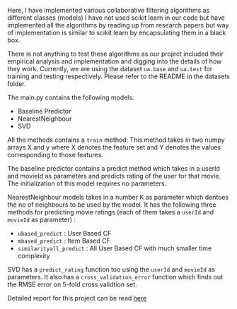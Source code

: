 Here, I have implemented various collaborative filtering algorithms as different classes (models)
I have not used scikit learn in our code but have implemented all the algorithms by reading up from research 
papers but way of implementation is similar to scikit learn by encapsulating them in a black box.

There is not anything to test these algorithms as our project included their empirical analysis and implementation
and digging into the details of how they work. Currently, we are using the dataset `ua.base` and `ua.test` for training and testing respectively. Please refer to the README in the datasets folder.

The main.py contains the following models:

* Baseline Predictor
* NearestNeighbour
* SVD

All the methods contains a `train` method: This method takes in two numpy arrays X and y where X denotes the feature set and Y denotes the values corresponding to those features.

The baseline predictor contains a predict method which takes in a userId and movieId as parameters and predicts
rating of the user for that movie. The initialization of this model requires no parameters.

NearestNeighbour models takes in a number K as parameter which dentoes the no of neighbours to be used by the model. It has the following three methods for predicting movie ratings (each of them takes a `userId` and `movieId` as parameter) :

* `ubased_predict` : User Based CF
* `mbased_predict` : Item Based CF
* `similarityall_predict` : All User Based CF with much smaller time complexity

SVD has a `predict_rating` function too using the `userId` and `movieId` as parameters. It also has a `cross_validation_error` function which finds out the RMSE error on 5-fold cross validtion set.

Detailed report for this project can be read [here](https://github.com/uakarsh/movie_recommendation_from_scratch/blob/main/movie_recommendation_from_scratch-main/movie_recommendation_from_scratch-main/report.pdf)
